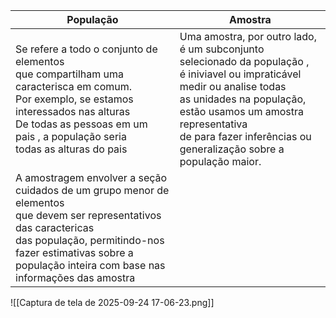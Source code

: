 
| População                                                                                                                                                                                                                                           | Amostra                                                                                                                                                                                                                                                                                 |
| --------------------------------------------------------------------------------------------------------------------------------------------------------------------------------------------------------------------------------------------------- | --------------------------------------------------------------------------------------------------------------------------------------------------------------------------------------------------------------------------------------------------------------------------------------- |
| Se refere a todo o conjunto de elementos <br>que compartilham uma caracterisca em comum.<br>Por exemplo, se estamos interessados nas alturas <br>De todas as pessoas em um pais , a população  seria <br>todas as alturas do pais                   | Uma amostra, por  outro lado, é um  subconjunto selecionado da população , <br>é iniviavel ou impraticável  medir ou analise todas <br>as unidades na população, <br>estão  usamos um amostra representativa<br>de para fazer inferências ou <br>generalização sobre a população maior. |
| A amostragem envolver a seção <br>cuidados de um grupo menor de elementos <br>que devem ser representativos das caractericas <br>das população, permitindo-nos <br>fazer estimativas sobre a população inteira com base nas informações das amostra |                                                                                                                                                                                                                                                                                         |
![[Captura de tela de 2025-09-24 17-06-23.png]]
